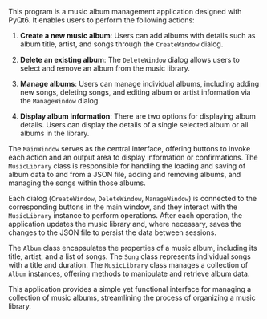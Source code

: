 This program is a music album management application designed with PyQt6. It enables users to perform the following actions:

1. **Create a new music album**: Users can add albums with details such as album title, artist, and songs through the `CreateWindow` dialog.

2. **Delete an existing album**: The `DeleteWindow` dialog allows users to select and remove an album from the music library.

3. **Manage albums**: Users can manage individual albums, including adding new songs, deleting songs, and editing album or artist information via the `ManageWindow` dialog.

4. **Display album information**: There are two options for displaying album details. Users can display the details of a single selected album or all albums in the library.

The `MainWindow` serves as the central interface, offering buttons to invoke each action and an output area to display information or confirmations. The `MusicLibrary` class is responsible for handling the loading and saving of album data to and from a JSON file, adding and removing albums, and managing the songs within those albums.

Each dialog (`CreateWindow`, `DeleteWindow`, `ManageWindow`) is connected to the corresponding buttons in the main window, and they interact with the `MusicLibrary` instance to perform operations. After each operation, the application updates the music library and, where necessary, saves the changes to the JSON file to persist the data between sessions.

The `Album` class encapsulates the properties of a music album, including its title, artist, and a list of songs. The `Song` class represents individual songs with a title and duration. The `MusicLibrary` class manages a collection of `Album` instances, offering methods to manipulate and retrieve album data.

This application provides a simple yet functional interface for managing a collection of music albums, streamlining the process of organizing a music library.
